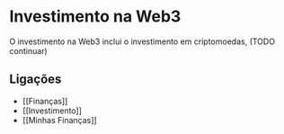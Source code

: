 # Investimento na Web3

O investimento na Web3 inclui o investimento em criptomoedas, (TODO continuar)

## Ligações
* [[Finanças]]
* [[Investimento]]
* [[Minhas Finanças]]